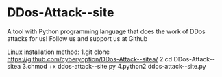 # DDos-Attack--site
A tool with Python programming language that does the work of DDos attacks for us! Follow us and support us at Github

Linux installation method:
1.git clone https://github.com/cyberyoption/DDos-Attack--sitea/
2.cd DDos-Attack--sitea
3.chmod +x ddos-attack--site.py
4.python2 ddos-attack--site.py
